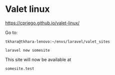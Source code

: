 # Valet linux

https://cpriego.github.io/valet-linux/

Go to:

    tkhara@tkhara-lenovo:~/envs/laravel/valet_sites

    laravel new somesite

This site will now be available at

    somesite.test